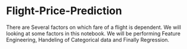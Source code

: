 # Flight-Price-Prediction
There are Several factors on which fare of a flight is dependent. We will looking at some factors in this notebook.
We will be performing Feature Engineering, Handeling of Categorical data and Finally Regression.
